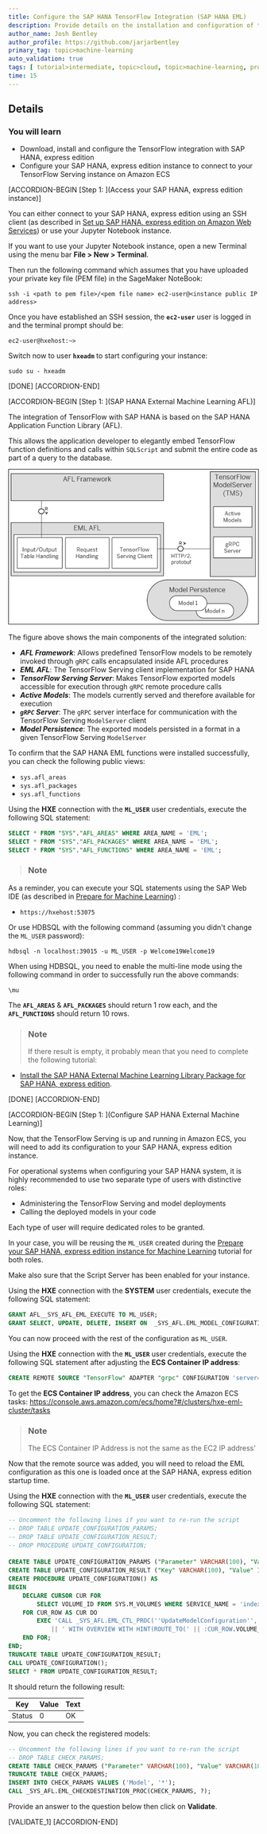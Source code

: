 ```yaml
---
title: Configure the SAP HANA TensorFlow Integration (SAP HANA EML)
description: Provide details on the installation and configuration of the SAP HANA External Machine Learning Library with SAP HANA, express edition.
author_name: Josh Bentley
author_profile: https://github.com/jarjarbentley
primary_tag: topic>machine-learning
auto_validation: true
tags: [ tutorial>intermediate, topic>cloud, topic>machine-learning, products>sap-hana\,-express-edition, products>sap-hana ]
time: 15
---
```


## Details
### You will learn
- Download, install and configure the TensorFlow integration with SAP HANA, express edition
- Configure your SAP HANA, express edition instance to connect to your TensorFlow Serving instance on Amazon ECS

[ACCORDION-BEGIN [Step 1: ](Access your SAP HANA, express edition instance)]

You can either connect to your SAP HANA, express edition using an SSH client (as described in [Set up SAP HANA, express edition on Amazon Web Services](hxe-xsa-aws-setup)) or use your Jupyter Notebook instance.

If you want to use your Jupyter Notebook instance, open a new Terminal using the menu bar **File > New > Terminal**.

Then run the following command which assumes that you have uploaded your private key file (PEM file) in the SageMaker NoteBook:

```Shell
ssh -i <path to pem file>/<pem file name> ec2-user@<instance public IP address>
```

Once you have established an SSH session, the **`ec2-user`** user is logged in and the terminal prompt should be:

```
ec2-user@hxehost:~>
```

Switch now to user **`hxeadm`** to start configuring your instance:

```SSH
sudo su - hxeadm
```

[DONE]
[ACCORDION-END]

[ACCORDION-BEGIN [Step 1: ](SAP HANA External Machine Learning AFL)]

The integration of TensorFlow with SAP HANA is based on the SAP HANA Application Function Library (AFL).

This allows the application developer to elegantly embed TensorFlow function definitions and calls within `SQLScript` and submit the entire code as part of a query to the database.

![SAP HANA EML](00-0.png)

The figure above shows the main components of the integrated solution:

- ***AFL Framework***:
     Allows predefined TensorFlow models to be remotely invoked through `gRPC` calls encapsulated inside AFL procedures
- ***EML AFL***:
     The TensorFlow Serving client implementation for SAP HANA
- ***TensorFlow Serving Server***:
     Makes TensorFlow exported models accessible for execution through `gRPC` remote procedure calls
- ***Active Models***:
    The models currently served and therefore available for execution
- ***`gRPC` Server***:
    The `gRPC` server interface for communication with the TensorFlow Serving `ModelServer` client
- ***Model Persistence***:
    The exported models persisted in a format in a given TensorFlow Serving `ModelServer`

To confirm that the SAP HANA EML functions were installed successfully, you can check the following public views:

- `sys.afl_areas`
- `sys.afl_packages`
- `sys.afl_functions`

Using the **HXE** connection with the **`ML_USER`** user credentials, execute the following SQL statement:

```SQL
SELECT * FROM "SYS"."AFL_AREAS" WHERE AREA_NAME = 'EML';
SELECT * FROM "SYS"."AFL_PACKAGES" WHERE AREA_NAME = 'EML';
SELECT * FROM "SYS"."AFL_FUNCTIONS" WHERE AREA_NAME = 'EML';
```

> ### **Note**
>
As a reminder, you can execute your SQL statements using the SAP Web IDE (as described in [Prepare for Machine Learning](hxe-aws-eml-04)) :
>
 - `https://hxehost:53075`
>
Or use HDBSQL with the following command (assuming you didn't change the `ML_USER` password):
>
```
hdbsql -n localhost:39015 -u ML_USER -p Welcome19Welcome19
```
>
When using HDBSQL, you need to enable the multi-line mode using the following command in order to successfully run the above commands:
>
```
\mu
```

The **`AFL_AREAS`** & **`AFL_PACKAGES`** should return 1 row each, and the **`AFL_FUNCTIONS`** should return 10 rows.

> ### **Note**
>If there result is empty, it probably mean that you need to complete the following tutorial:
>
- [Install the SAP HANA External Machine Learning Library Package for SAP HANA, express edition](hxe-ua-eml-binary).


[DONE]
[ACCORDION-END]

[ACCORDION-BEGIN [Step 1: ](Configure SAP HANA External Machine Learning)]

Now, that the TensorFlow Serving is up and running in Amazon ECS, you will need to add its configuration to your SAP HANA, express edition instance.

For operational systems when configuring your SAP HANA system, it is highly recommended to use two separate type of users with distinctive roles:

- Administering the TensorFlow Serving and model deployments
- Calling the deployed models in your code

Each type of user will require dedicated roles to be granted.

In your case, you will be reusing the `ML_USER` created during the [Prepare your SAP HANA, express edition instance for Machine Learning](mlb-hxe-setup-basic) tutorial for both roles.

Make also sure that the Script Server has been enabled for your instance.

Using the **HXE** connection with the **SYSTEM** user credentials, execute the following SQL statement:

```SQL
GRANT AFL__SYS_AFL_EML_EXECUTE TO ML_USER;
GRANT SELECT, UPDATE, DELETE, INSERT ON  _SYS_AFL.EML_MODEL_CONFIGURATION TO ML_USER;
```

You can now proceed with the rest of the configuration as `ML_USER`.

Using the **HXE** connection with the **`ML_USER`** user credentials, execute the following SQL statement after adjusting the **ECS Container IP address**:

```SQL
CREATE REMOTE SOURCE "TensorFlow" ADAPTER "grpc" CONFIGURATION 'server=<ECS Container IP address>;port=8500';
```

To get the **ECS Container IP address**, you can check the Amazon ECS tasks: <https://console.aws.amazon.com/ecs/home?#/clusters/hxe-eml-cluster/tasks>

> ### **Note**
>The ECS Container IP Address is not the same as the EC2 IP address'
>


Now that the remote source was added, you will need to reload the EML configuration as this one is loaded once at the SAP HANA, express edition startup time.

Using the **HXE** connection with the **`ML_USER`** user credentials, execute the following SQL statement:

```SQL
-- Uncomment the following lines if you want to re-run the script
-- DROP TABLE UPDATE_CONFIGURATION_PARAMS;
-- DROP TABLE UPDATE_CONFIGURATION_RESULT;
-- DROP PROCEDURE UPDATE_CONFIGURATION;

CREATE TABLE UPDATE_CONFIGURATION_PARAMS ("Parameter" VARCHAR(100), "Value" VARCHAR(100));
CREATE TABLE UPDATE_CONFIGURATION_RESULT ("Key" VARCHAR(100), "Value" INTEGER, "Text" VARCHAR(100));
CREATE PROCEDURE UPDATE_CONFIGURATION() AS
BEGIN
    DECLARE CURSOR CUR FOR
        SELECT VOLUME_ID FROM SYS.M_VOLUMES WHERE SERVICE_NAME = 'indexserver';
    FOR CUR_ROW AS CUR DO
        EXEC 'CALL _SYS_AFL.EML_CTL_PROC(''UpdateModelConfiguration'', UPDATE_CONFIGURATION_PARAMS, UPDATE_CONFIGURATION_RESULT)'
            || ' WITH OVERVIEW WITH HINT(ROUTE_TO(' || :CUR_ROW.VOLUME_ID || '))';
    END FOR;
END;
TRUNCATE TABLE UPDATE_CONFIGURATION_RESULT;
CALL UPDATE_CONFIGURATION();
SELECT * FROM UPDATE_CONFIGURATION_RESULT;
```

It should return the following result:

|    Key | Value |  Text |
|--------|-------|-------|
| Status |     0 |    OK |

Now, you can check the registered models:

```SQL
-- Uncomment the following lines if you want to re-run the script
-- DROP TABLE CHECK_PARAMS;
CREATE TABLE CHECK_PARAMS ("Parameter" VARCHAR(100), "Value" VARCHAR(100));
TRUNCATE TABLE CHECK_PARAMS;
INSERT INTO CHECK_PARAMS VALUES ('Model', '*');
CALL _SYS_AFL.EML_CHECKDESTINATION_PROC(CHECK_PARAMS, ?);
```

Provide an answer to the question below then click on **Validate**.

[VALIDATE_1]
[ACCORDION-END]

